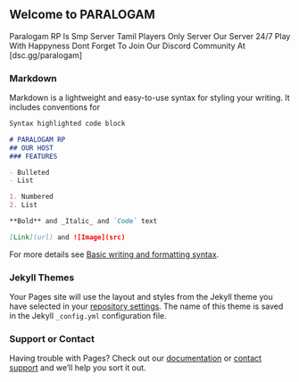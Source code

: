 ## Welcome to PARALOGAM

Paralogam RP Is Smp Server Tamil Players Only Server Our Server 24/7 Play With Happyness
Dont Forget To Join Our Discord Community At [dsc.gg/paralogam]

### Markdown

Markdown is a lightweight and easy-to-use syntax for styling your writing. It includes conventions for

```markdown
Syntax highlighted code block

# PARALOGAM RP 
## OUR HOST
### FEATURES

- Bulleted
- List

1. Numbered
2. List

**Bold** and _Italic_ and `Code` text

[Link](url) and ![Image](src)
```

For more details see [Basic writing and formatting syntax](https://docs.github.com/en/github/writing-on-github/getting-started-with-writing-and-formatting-on-github/basic-writing-and-formatting-syntax).

### Jekyll Themes

Your Pages site will use the layout and styles from the Jekyll theme you have selected in your [repository settings](https://github.com/amostaiy/paralogamrp.github.io/settings/pages). The name of this theme is saved in the Jekyll `_config.yml` configuration file.

### Support or Contact

Having trouble with Pages? Check out our [documentation](https://docs.github.com/categories/github-pages-basics/) or [contact support](https://support.github.com/contact) and we’ll help you sort it out.
